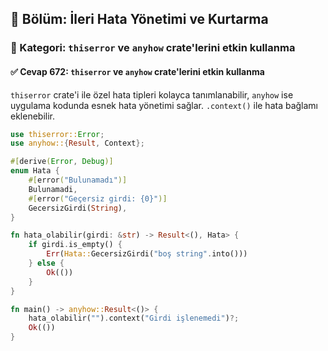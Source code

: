 ## 📘 Bölüm: İleri Hata Yönetimi ve Kurtarma
### 🔹 Kategori: `thiserror` ve `anyhow` crate'lerini etkin kullanma
#### ✅ Cevap 672: `thiserror` ve `anyhow` crate'lerini etkin kullanma

`thiserror` crate'i ile özel hata tipleri kolayca tanımlanabilir, `anyhow` ise uygulama kodunda esnek hata yönetimi sağlar. `.context()` ile hata bağlamı eklenebilir.

```rust
use thiserror::Error;
use anyhow::{Result, Context};

#[derive(Error, Debug)]
enum Hata {
    #[error("Bulunamadı")]
    Bulunamadi,
    #[error("Geçersiz girdi: {0}")]
    GecersizGirdi(String),
}

fn hata_olabilir(girdi: &str) -> Result<(), Hata> {
    if girdi.is_empty() {
        Err(Hata::GecersizGirdi("boş string".into()))
    } else {
        Ok(())
    }
}

fn main() -> anyhow::Result<()> {
    hata_olabilir("").context("Girdi işlenemedi")?;
    Ok(())
}
```
